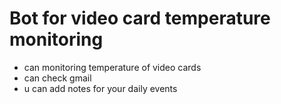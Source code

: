 # **Bot for video card temperature monitoring**

* can monitoring temperature of video cards
* can check gmail
* u can add notes for your daily events
